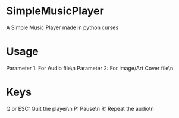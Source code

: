 # SimpleMusicPlayer
A Simple Music Player made in python curses

# Usage
Parameter 1: For Audio file\n
Parameter 2: For Image/Art Cover file\n

# Keys
Q or ESC: Quit the player\n
P: Pause\n
R: Repeat the audio\n
